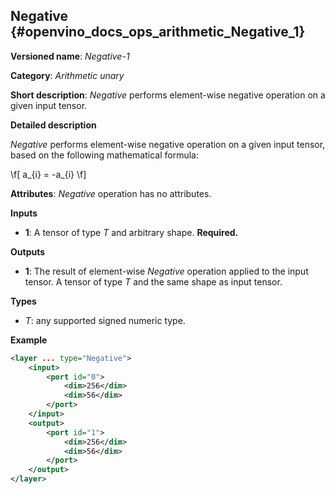 ## Negative <a name="Negative"></a> {#openvino_docs_ops_arithmetic_Negative_1}

**Versioned name**: *Negative-1*

**Category**: *Arithmetic unary*

**Short description**: *Negative* performs element-wise negative operation on a given input tensor.

**Detailed description**

*Negative* performs element-wise negative operation on a given input tensor, based on the following mathematical formula:

\f[
a_{i} = -a_{i}
\f]

**Attributes**: *Negative* operation has no attributes.

**Inputs**

* **1**: A tensor of type *T* and arbitrary shape. **Required.**

**Outputs**

* **1**: The result of element-wise *Negative* operation applied to the input tensor. A tensor of type *T* and the same shape as input tensor.

**Types**

* *T*: any supported signed numeric type.

**Example**

```xml
<layer ... type="Negative">
    <input>
        <port id="0">
            <dim>256</dim>
            <dim>56</dim>
        </port>
    </input>
    <output>
        <port id="1">
            <dim>256</dim>
            <dim>56</dim>
        </port>
    </output>
</layer>
```
